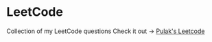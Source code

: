 # LeetCode
Collection of my LeetCode questions
Check it out -> [Pulak's Leetcode](https://leetcode.com/PulakC01/)
